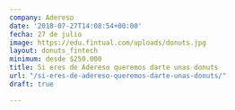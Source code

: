```yaml
---
company: Adereso
date: '2018-07-27T14:08:54+00:00'
fecha: 27 de julio
image: https://edu.fintual.com/uploads/donuts.jpg
layout: donuts_fintech
minimum: desde $250.000
title: Si eres de Adereso queremos darte unas donuts
url: "/si-eres-de-adereso-queremos-darte-unas-donuts/"
draft: true

---
```

